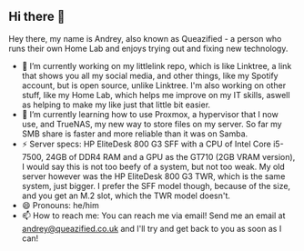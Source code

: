 ## Hi there 👋

<!--
**queazified/queazified** is a ✨ _special_ ✨ repository because its `README.md` (this file) appears on your GitHub profile.

Here are some ideas to get you started:

- 🔭 I’m currently working on ...
- 🌱 I’m currently learning ...
- 👯 I’m looking to collaborate on ...
- 🤔 I’m looking for help with ...
- 💬 Ask me about ...
- 📫 How to reach me: ...
- 😄 Pronouns: ...
- ⚡ Fun fact: ...
-->

Hey there, my name is Andrey, also known as Queazified - a person who runs their own Home Lab and enjoys trying out and fixing new technology.

- 🔭 I’m currently working on my littlelink repo, which is like Linktree, a link that shows you all my social media, and other things, like my Spotify account, but is open source, unlike Linktree. I'm also working on other stuff, like my Home Lab, which helps me improve on my IT skills, aswell as helping to make my like just that little bit easier.
- 🌱 I’m currently learning how to use Proxmox, a hypervisor that I now use, and TrueNAS, my new way to store files on my server. So far my SMB share is faster and more reliable than it was on Samba.
- ⚡ Server specs: HP EliteDesk 800 G3 SFF with a CPU of Intel Core i5-7500, 24GB of DDR4 RAM and a GPU as the GT710 (2GB VRAM version), I would say this is not too beefy of a system, but not too weak. My old server however was the HP EliteDesk 800 G3 TWR, which is the same system, just bigger. I prefer the SFF model though, because of the size, and you get an M.2 slot, which the TWR model doesn't.
- 😄 Pronouns: he/him
- 📫 How to reach me: You can reach me via email! Send me an email at andrey@queazified.co.uk and I'll try and get back to you as soon as I can!
